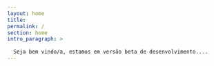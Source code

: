 ```yaml
---
layout: home
title: 
permalink: /
section: home
intro_paragraph: >
  
  Seja bem vindo/a, estamos em versão beta de desenvolvimento....
---
```



